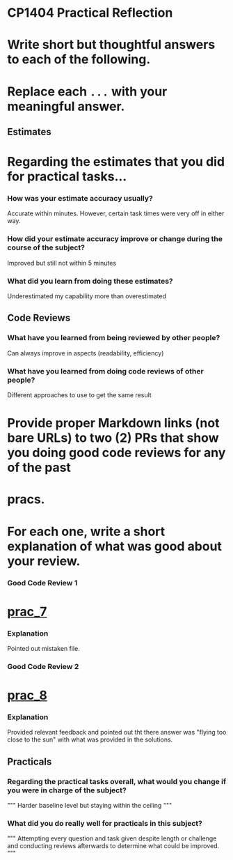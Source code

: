 # CP1404 Practical Reflection

# Write short but thoughtful answers to each of the following.
# Replace each `...` with your meaningful answer.

## Estimates

# Regarding the **estimates** that you did for practical tasks...

### How was your estimate accuracy usually?

 Accurate within minutes. However, certain task times were very off in either way.  

### How did your estimate accuracy improve or change during the course of the subject?

  Improved but still not within 5 minutes 

### What did you learn from doing these estimates?

 Underestimated my capability more than overestimated  

## Code Reviews

### What have you learned from being reviewed by other people?

 Can always improve in aspects (readability, efficiency) 

### What have you learned from doing code reviews of other people?

 Different approaches to use to get the same result 

# Provide proper Markdown links (not bare URLs) to two (2) PRs that show you doing good code reviews for any of the past
# pracs.
# For each one, write a short explanation of what was good about your review.

### Good Code Review 1

# [prac_7](https://github.com/KarlW-JCU/cp1404practicals/pull/3#event-15164294448)

### Explanation

Pointed out mistaken file.

### Good Code Review 2

# [prac_8](https://github.com/tycabassi/cp1404practicals/pull/4)

### Explanation

Provided relevant feedback and pointed out tht there answer was "flying too close to the sun" with what was provided in the solutions.  

## Practicals

### Regarding the **practical tasks** overall, what would you change if you were in charge of the subject?

""" Harder baseline level but staying within the ceiling  """

### What did you do really well for practicals in this subject?

""" Attempting every question and task given despite length or challenge and conducting reviews afterwards to determine what could be improved. """